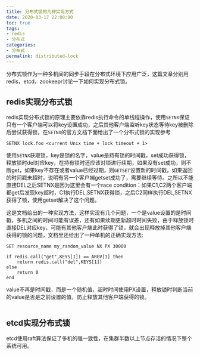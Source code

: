 ```yaml
---
title: 分布式锁的几种实现方式
date: 2020-03-17 22:00:00
toc: true
tags: 
- redis
- 分布式
categories: 
- 分布式
permalink: distributed-lock
---
```


分布式锁作为一种多机间的同步手段在分布式环境下应用广泛，这篇文章分别用redis，etcd，zookeepr讨论一下如何实现分布式锁。

<!-- more -->

## redis实现分布式锁

redis实现分布式锁的原理主要依靠redis执行命令的单线程操作，使用`SETNX`保证只有一个客户端可以将key设置成功，之后其他客户端监听key状态等待key被删除后尝试获得锁，在`SETNX`的官方文档下面给出了一个分布式锁的实现参考
```
SETNX lock.foo <current Unix time + lock timeout + 1>
```
使用`SETNX`获取锁，key是锁的名字，value是持有锁的时间戳，set成功获得锁，释放锁时del对应key，在持有锁时还应该对锁进行续期，如果没有set成功，则不断get，如果key不存在或者value已经过期，则`GETSET`设置新的时间戳，如果返回的时间戳未超时，说明有另一个客户端getset成功了，需要继续等待。之所以不能直接DEL之后SETNX是因为这里会有一个race condition：如果C1,C2两个客户端都get后发现key超时，C1执行DEL,SETNX获得锁，之后C2同样执行DEL,SETNX获得了锁，使用getset解决了这个问题。

这是文档给出的一种实现方法，这样实现有几个问题，一个是value设置的是时间戳，多机之间的时间可能有误差，还有如果续期更新超时时间失败，由于释放锁时直接DEL对应key，可能有其他客户端此时获得了锁，就会出现释放掉其他客户端获得的锁的问题，文档里还给出了一种单机的正确实现方法:

```
SET resource_name my_random_value NX PX 30000

if redis.call("get",KEYS[1]) == ARGV[1] then
    return redis.call("del",KEYS[1])
else
    return 0
end
```

value不再是时间戳，而是一个随机值，超时时间使用PX设置，释放锁时判断当前的value是否是之前设置的值，防止释放其他客户端获得的锁。

```go

```

## etcd实现分布式锁

etcd使用raft算法保证了多机的强一致性，在集群半数以上节点存活的情况下整个系统可用。